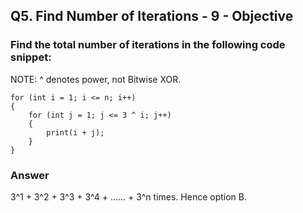 ## Q5. Find Number of Iterations - 9 - Objective

### Find the total number of iterations in the following code snippet:

NOTE: ^ denotes power, not Bitwise XOR.

```
for (int i = 1; i <= n; i++)
{
    for (int j = 1; j <= 3 ^ i; j++)
    {
        print(i + j);
    }
}
```

### Answer
3^1 + 3^2 + 3^3 + 3^4 + …… + 3^n times.
Hence option B.





